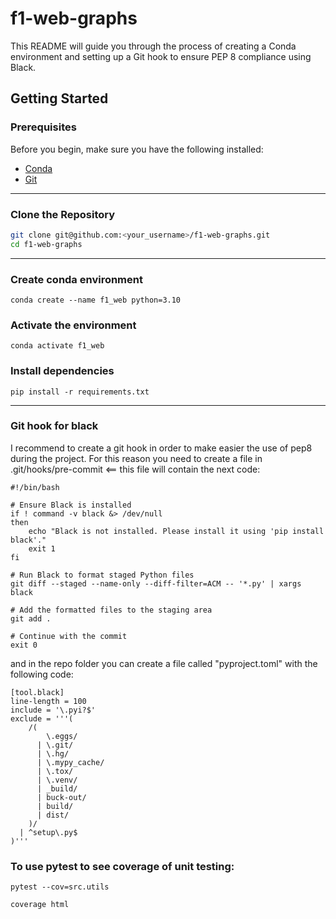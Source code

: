# f1-web-graphs
This README will guide you through the process of creating a Conda environment and setting up a Git hook to ensure PEP 8 compliance using Black.

## Getting Started

### Prerequisites

Before you begin, make sure you have the following installed:

- [Conda](https://docs.conda.io/projects/conda/en/latest/user-guide/install/index.html)
- [Git](https://git-scm.com/book/en/v2/Getting-Started-Installing-Git)

---
### Clone the Repository

```bash
git clone git@github.com:<your_username>/f1-web-graphs.git
cd f1-web-graphs
```
---
### Create conda environment

```
conda create --name f1_web python=3.10
```
### Activate the environment
```
conda activate f1_web
```
### Install dependencies
```
pip install -r requirements.txt
```
---
### Git hook for black

I recommend to create a git hook in order to make easier the use of pep8 during the project. For this reason you need to create a file in .git/hooks/pre-commit <== this file will contain the next code:

```
#!/bin/bash

# Ensure Black is installed
if ! command -v black &> /dev/null
then
    echo "Black is not installed. Please install it using 'pip install black'."
    exit 1
fi

# Run Black to format staged Python files
git diff --staged --name-only --diff-filter=ACM -- '*.py' | xargs black

# Add the formatted files to the staging area
git add .

# Continue with the commit
exit 0
```

and in the repo folder you can create a file called "pyproject.toml" with the following code:

```
[tool.black]
line-length = 100
include = '\.pyi?$'
exclude = '''(
    /(
        \.eggs/
      | \.git/
      | \.hg/
      | \.mypy_cache/
      | \.tox/
      | \.venv/
      | _build/
      | buck-out/
      | build/
      | dist/
    )/
  | ^setup\.py$
)'''
```
### To use pytest to see coverage of unit testing:
```
pytest --cov=src.utils
```
```
coverage html
```